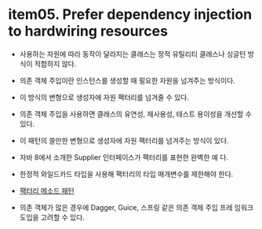 # item05.  Prefer dependency injection to hardwiring resources



- 사용하는 자원에 따라 동작이 달라지는 클래스는 정적 유틸리티 클래스나 싱글턴 방식이 적합하지 않다.

- 의존 객체 주입이란 인스턴스를 생성할 때 필요한 자원을 넘겨주는 방식이다.

- 이 방식의 변형으로 생성자에 자원 팩터리를 넘겨줄 수 있다. 

- 의존 객체 주입을 사용하면 클래스의 유연성, 재사용성, 테스트 용이성을 개선할 수 있다.





- 이 패턴의 쓸만한 변형으로 생성자에 자원 팩터리를 넘겨주는 방식이 있다. 

- 자바 8에서 소개한 Supplier 인터페이스가 팩터리를 표현한 완벽한 예 다.

- 한정적 와일드카드 타입을 사용해 팩터리의 타입 매개변수를 제한해야 한다.

- [팩터리 메소드 패턴 ](../../../../../design-pattern/docs/02-factory-method.md)

- 의존 객체가 많은 경우에 Dagger, Guice, 스프링 같은 의존 객체 주입 프레 임워크 도입을 고려할 수 있다.



